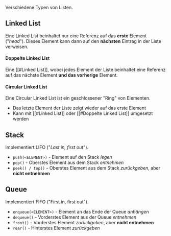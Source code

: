 Verschiedene Typen von Listen.

## Linked List
Eine Linked List beinhaltet nur eine Referenz auf das **erste** Element ("*head*"). Dieses Element kann dann auf den **nächsten** Eintrag in der Liste verweisen.

#### Doppelte Linked List
Eine [[#Linked List]], wobei jedes Element der Liste beinhaltet eine Referenz auf das nächste Element **und das vorherige** Element.

#### Circular Linked List
Eine Circular Linked List ist ein geschlossener "Ring" von Elementen.
- Das letzte Element der Liste zeigt wieder auf das erste Element
- Kann mit [[#Linked List]] oder [[#Doppelte Linked List]] umgesetzt werden

## Stack
Implementiert LIFO ("*Last in, first out*").
- `push(<ELEMENT>)` - Element auf den Stack *legen*
- `pop()` - Oberstes Element aus dem Stack *entnehmen*
- `peek() / top()` - Oberstes Element aus dem Stack *zurückgeben*, aber **nicht entnehmen**

## Queue
Implementiert FIFO ("First in, first out").
- `enqueue(<ELEMENT>)` - Element an das Ende der Queue *anhängen*
- `dequeue()` - Vorderstes Element aus der Queue *entnehmen*
- `front()` - Vorderstes Element *zurückgeben*, aber **nicht entnehmen**
- `rear()` - Hinterstes Element *zurückgeben*